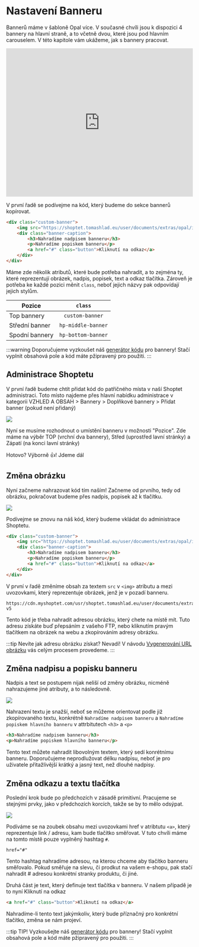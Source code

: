 # Nastavení Banneru

Bannerů máme v šabloně Opal více. V současné chvíli jsou k dispozici 4 bannery na hlavní straně, a to včetně dvou, které jsou pod hlavním carouselem. V této kapitole vám ukážeme, jak s bannery pracovat.

<iframe 
    width="100%" 
    height="400" 
    src="https://www.youtube.com/embed/lpJ5sCBD7DQ" 
    frameborder="0" 
    allow="accelerometer; 
    autoplay; 
    encrypted-media; 
    gyroscope; 
    picture-in-picture" 
    allowfullscreen>
</iframe>

V první řadě se podívejme na kód, který budeme do sekce bannerů kopírovat.

``` html
<div class="custom-banner">
    <img src="https://shoptet.tomashlad.eu/user/documents/extras/opal/img/banner1.png">
    <div class="banner-caption">
        <h3>Nahradíme nadpisem banneru</h3>
        <p>Nahradíme popiskem banneru</p>
        <a href="#" class="button">Kliknutí na odkaz</a>
    </div>
</div>
```

Máme zde několik atributů, které bude potřeba nahradit, a to zejména ty, které reprezentují obrázek, nadpis, popisek, text a odkaz tlačítka. Zároveň je potřeba ke každé pozici měnit `class`, neboť jejich názvy pak odpovídají jejich stylům.

|Pozice     |`class`        |
|-----------|:-------------:|
|Top bannery|`custom-banner`|
|Střední banner|`hp-middle-banner`|
|Spodní bannery|`hp-bottom-banner`|

:::warning
Doporučujeme vyzkoušet náš [generátor kódu](/generator/) pro bannery! Stačí vyplnit obsahová pole a kód máte pžipravený pro použiti.
:::


## Administrace Shoptetu

V první řadě budeme chtít přidat kód do patřičného místa v naší Shoptet administraci. Toto místo najdeme přes hlavní nabídku administrace v kategorii VZHLED A OBSAH > Bannery > Doplňkové bannery > Přidat banner (pokud není přidaný)

<img src="https://alexborecky.com/images/shoptet/admin-banner.png">

Nyní se musíme rozhodnout o umístění banneru v možnosti "Pozice". Zde máme na výběr TOP (vrchní dva bannery), Střed (uprostřed lavní stránky) a Zápatí (na konci lavní stránky)

Hotovo? Výborně 👍! Jdeme dál

## Změna obrázku

Nyní začneme nahrazovat kód tím naším! Začneme od prvního, tedy od obrázku, pokračovat budeme přes nadpis, popisek až k tlačítku.

<img src="https://alexborecky.com/images/shoptet/banner-image.png">

Podívejme se znovu na náš kód, který budeme vkládat do administrace Shoptetu.

``` html
<div class="custom-banner">
    <img src="https://shoptet.tomashlad.eu/user/documents/extras/opal/img/banner1.png">
    <div class="banner-caption">
        <h3>Nahradíme nadpisem banneru</h3>
        <p>Nahradíme popiskem banneru</p>
        <a href="#" class="button">Kliknutí na odkaz</a>
    </div>
</div>
```
V první v řadě změníme obsah za textem `src` v `<img>` atributu a mezi uvozovkami, který reprezentuje obrázek, jenž je v pozadí banneru.

```
https://cdn.myshoptet.com/usr/shoptet.tomashlad.eu/user/documents/extras/opal/img/slide1.png?v5
```

Tento kód je třeba nahradit adresou obrázku, který chete na místě mít. Tuto adresu získáte buď přepsáním z vašeho FTP, nebo kliknutím pravým tlačítkem na obrázek na webu a zkopírováním adresy obrázku.

:::tip
Nevíte jak adresu obrázku získat? Nevadí! V návodu [Vygenerování URL obrázku](/opal/url-obrazku/) vás celým procesem provedeme.
:::

## Změna nadpisu a popisku banneru

Nadpis a text se postupem nijak neliší od změny obrázku, nicméně nahrazujeme jiné atributy, a to následovně.

<img src="https://alexborecky.com/images/shoptet/banner-text.png">

Nahrazení textu je snažší, neboť se můžeme orientovat podle již zkopírovaného textu, konkrétně `Nahradíme nadpisem banneru` a `Nahradíme popiskem hlavního banneru` v attrbitutech `<h3>` a `<p>`

```html
<h3>Nahradíme nadpisem banneru</h3>
<p>Nahradíme popiskem hlavního banneru</p>
```

Tento text můžete nahradit libovolným textem, který sedí konrétnímu banneru. Doporučujeme neprodlužovat délku nadpisu, neboť je pro uživatele přitažlivější krátký a jasný text, než dlouhé nadpisy.

## Změna odkazu a textu tlačítka

Poslední krok bude po předchozích v zásadě primitivní. Pracujeme se stejnými prvky, jako v předchozích korcích, takže se by to mělo odsýpat.

<img src="https://alexborecky.com/images/shoptet/banner-text.png">

Podíváme se na zoubek obsahu mezi uvozovkami href v atribtutu `<a>`, který reprezentuje link / adresu, kam bude tlačítko směřovat. V tuto chvíli máme na tomto místě pouze vyplněný hashtag `#`.

```
href="#"
```

Tento hashtag nahradíme adresou, na kterou chceme aby tlačítko banneru směřovalo. Pokud směřuje na slevu, či prodkut na vašem e-shopu, pak stačí nahradit # adresou konkrétní stranky produktu, či jiné.

Druhá část je text, který definuje text tlačítka v banneru. V našem případě je to nyní Kliknutí na odkaz

```html
<a href="#" class="button">Kliknutí na odkaz</a>
```

Nahradíme-li tento text jakýmkoliv, který bude příznačný pro konkrétní tlačítko, změna se nám projeví.

:::tip
TIP! Vyzkoušejte náš [generátor kódu](/generator/) pro bannery! Stačí vyplnit obsahová pole a kód máte pžipravený pro použiti.
:::